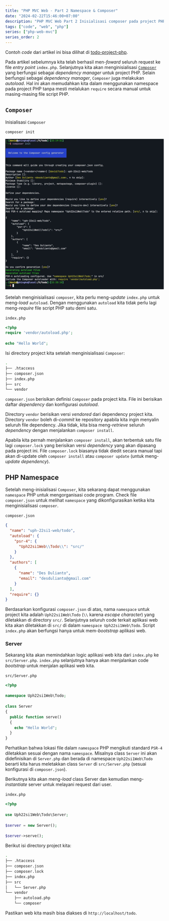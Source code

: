 ```yaml
---
title: "PHP MVC Web - Part 2 Namespace & Composer"
date: "2024-02-22T15:46:00+07:00"
description: "PHP MVC Web Part 2 Inisialisasi composer pada project PHP dan menggunakan namespace untuk struktur project"
tags: ["code", "web", "php"]
series: ["php-web-mvc"]
series_order: 2
---
```


Contoh _code_ dari artikel ini bisa dilihat di [todo-project-php](https://github.com/des-learning/todo-project-php).

Pada artikel sebelumnya kita telah berhasil men-_foward_ seluruh request ke
file _entry point_ `index.php`. Selanjutnya kita akan menginisialisasi
[`Composer`](https://getcomposer.org/) yang berfungsi sebagai _dependency
manager_ untuk project PHP. Selain berfungsi sebagai _dependency manager_,
`Composer` juga melakukan _autoload_. Hal ini akan memudahkan kita dalam
menggunakan namespace pada project PHP tanpa mesti melalukan `require`
secara manual untuk masing-masing file script PHP.

## `Composer`

Inisialisasi `Composer`

```sh
composer init
```

![Inisialisasi Composer](./composer-init.webp)

Setelah menginisialisasi `composer`, kita perlu meng-_update_ `index.php`
untuk meng-_load_ `autoload`. Dengan menggunakan `autoload` kita tidak perlu
lagi meng-_require_ file script PHP satu demi satu.

`index.php`

```php
<?php
require 'vendor/autoload.php';

echo "Hello World";
```

Isi directory project kita setelah menginisialisasi `Composer`:

```sh
.
├── .htaccess
├── composer.json
├── index.php
├── src
└── vendor
```

`composer.json` berisikan definisi `Composer` pada project kita. File ini berisikan
daftar _dependency_ dan konfigurasi _autoload_.

Directory `vendor` berisikan versi _vendored_ dari dependency project kita. Directory
`vendor` boleh di-_commit_ ke repository apabila kita ingin menyalin seluruh file
dependency. Jika tidak, kita bisa meng-_retrieve_ seluruh _dependency_ dengan
menjalankan `composer install`.

Apabila kita pernah menjalankan `composer install`, akan terbentuk satu file lagi
`composer.lock` yang berisikan versi _dependency_ yang akan dipasang pada project
ini. File `composer.lock` biasanya tidak diedit secara manual tapi akan
di-update oleh `composer install` atau `composer update` (untuk meng-_update_ _dependency_).

## PHP Namespace

Setelah meng-inisialisasi `Composer`, kita sekarang dapat menggunakan
`namespace` PHP untuk mengorganisasi code program. Check file `composer.json`
untuk melihat `namespace` yang dikonfigurasikan ketika kita menginisialisasi
`composer`.

`composer.json`

```json
{
  "name": "uph-22si1-web/todo",
  "autoload": {
    "psr-4": {
      "Uph22si1Web\\Todo\\": "src/"
    }
  },
  "authors": [
    {
      "name": "Des Dulianto",
      "email": "desdulianto@gmail.com"
    }
  ],
  "require": {}
}
```

Berdasarkan konfigurasi `composer.json` di atas, nama `namespace` untuk project kita
adalah `Uph22si1Web\Todo` (`\\` karena _escape character_) yang diletakkan di
directory `src/`. Selanjutnya seluruh code terkait aplikasi web kita akan diletakkan
di `src/` di dalam `namespace Uph22si1Web\Todo`. Script `index.php` akan berfungsi
hanya untuk mem-_bootstrap_ aplikasi web.

### Server

Sekarang kita akan memindahkan logic aplikasi web kita dari `index.php` ke `src/Server.php`.
`index.php` selanjutnya hanya akan menjalankan code _bootstrap_ untuk menjalan aplikasi
web kita.

`src/Server.php`

```php
<?php

namespace Uph22si1Web\Todo;

class Server
{
  public function serve()
  {
    echo "Hello World";
  }
}
```

Perhatikan bahwa lokasi file dalam `namespace` PHP mengikuti standard `PSR-4` diletakkan
sesuai dengan nama `namespace`. Misalnya class `Server` ini akan didefinisikan di
`Server.php` dan berada di namespace `Uph22si1Web\Todo` berarti kita harus meletakkan
class `Server` di `src/Server.php` (sesuai konfigurasi di `composer.json`).

Berikutnya kita akan meng-_load_ class Server dan kemudian meng-_instantiate_ server
untuk melayani request dari user.

`index.php`

```php
<?php

use Uph22si1Web\Todo\Server;

$server = new Server();

$server->serve();
```

Berikut isi directory project kita:

```sh
.
├── .htaccess
├── composer.json
├── composer.lock
├── index.php
├── src
│   └── Server.php
└── vendor
    ├── autoload.php
    └── composer
```

Pastikan web kita masih bisa diakses di `http://localhost/todo`.
